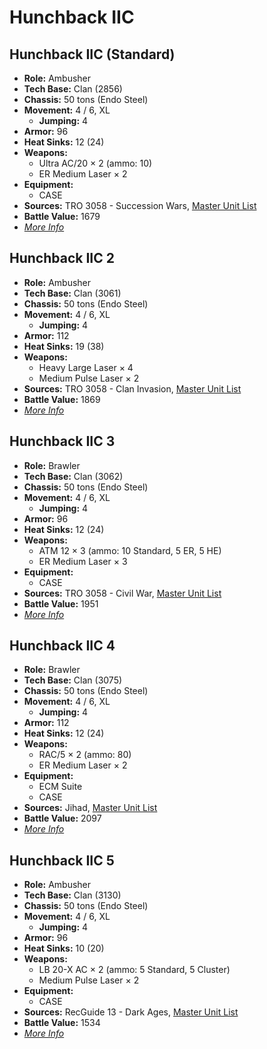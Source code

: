 # Hunchback IIC
## Hunchback IIC (Standard)
- **Role:** Ambusher
- **Tech Base:** Clan (2856)
- **Chassis:** 50 tons (Endo Steel)
- **Movement:** 4 / 6, XL
  - **Jumping:** 4
- **Armor:** 96
- **Heat Sinks:** 12 (24)
- **Weapons:**
  - Ultra AC/20 × 2 (ammo: 10)
  - ER Medium Laser × 2
- **Equipment:**
  - CASE
- **Sources:** TRO 3058 - Succession Wars, [Master Unit List](http://masterunitlist.info/Unit/Details/1568/hunchback-iic-standard)
- **Battle Value:** 1679
- [*More Info*](hunchback_iic/hunchback_iic_standard.md)

## Hunchback IIC 2
- **Role:** Ambusher
- **Tech Base:** Clan (3061)
- **Chassis:** 50 tons (Endo Steel)
- **Movement:** 4 / 6, XL
  - **Jumping:** 4
- **Armor:** 112
- **Heat Sinks:** 19 (38)
- **Weapons:**
  - Heavy Large Laser × 4
  - Medium Pulse Laser × 2
- **Sources:** TRO 3058 - Clan Invasion, [Master Unit List](http://masterunitlist.info/Unit/Details/1569/hunchback-iic-2)
- **Battle Value:** 1869
- [*More Info*](hunchback_iic/hunchback_iic_2.md)

## Hunchback IIC 3
- **Role:** Brawler
- **Tech Base:** Clan (3062)
- **Chassis:** 50 tons (Endo Steel)
- **Movement:** 4 / 6, XL
  - **Jumping:** 4
- **Armor:** 96
- **Heat Sinks:** 12 (24)
- **Weapons:**
  - ATM 12 × 3 (ammo: 10 Standard, 5 ER, 5 HE)
  - ER Medium Laser × 3
- **Equipment:**
  - CASE
- **Sources:** TRO 3058 - Civil War, [Master Unit List](http://masterunitlist.info/Unit/Details/1570/hunchback-iic-3)
- **Battle Value:** 1951
- [*More Info*](hunchback_iic/hunchback_iic_3.md)

## Hunchback IIC 4
- **Role:** Brawler
- **Tech Base:** Clan (3075)
- **Chassis:** 50 tons (Endo Steel)
- **Movement:** 4 / 6, XL
  - **Jumping:** 4
- **Armor:** 112
- **Heat Sinks:** 12 (24)
- **Weapons:**
  - RAC/5 × 2 (ammo: 80)
  - ER Medium Laser × 2
- **Equipment:**
  - ECM Suite
  - CASE
- **Sources:** Jihad, [Master Unit List](http://masterunitlist.info/Unit/Details/1571/hunchback-iic-4)
- **Battle Value:** 2097
- [*More Info*](hunchback_iic/hunchback_iic_4.md)

## Hunchback IIC 5
- **Role:** Ambusher
- **Tech Base:** Clan (3130)
- **Chassis:** 50 tons (Endo Steel)
- **Movement:** 4 / 6, XL
  - **Jumping:** 4
- **Armor:** 96
- **Heat Sinks:** 10 (20)
- **Weapons:**
  - LB 20-X AC × 2 (ammo: 5 Standard, 5 Cluster)
  - Medium Pulse Laser × 2
- **Equipment:**
  - CASE
- **Sources:** RecGuide 13 - Dark Ages, [Master Unit List](http://masterunitlist.info/Unit/Details/8130/hunchback-iic-5)
- **Battle Value:** 1534
- [*More Info*](hunchback_iic/hunchback_iic_5.md)

